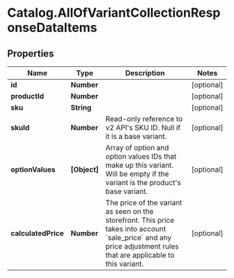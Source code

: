 # Catalog.AllOfVariantCollectionResponseDataItems

## Properties
Name | Type | Description | Notes
------------ | ------------- | ------------- | -------------
**id** | **Number** |  | [optional] 
**productId** | **Number** |  | [optional] 
**sku** | **String** |  | [optional] 
**skuId** | **Number** | Read-only reference to v2 API&#x27;s SKU ID. Null if it is a base variant. | [optional] 
**optionValues** | **[Object]** | Array of option and option values IDs that make up this variant. Will be empty if the variant is the product&#x27;s base variant. | [optional] 
**calculatedPrice** | **Number** | The price of the variant as seen on the storefront. This price takes into account &#x60;sale_price&#x60; and any price adjustment rules that are applicable to this variant.  | [optional] 
